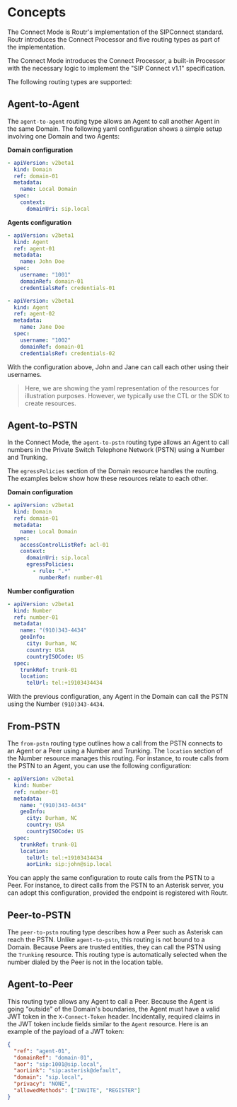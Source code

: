 # Concepts

The Connect Mode is Routr's implementation of the SIPConnect standard. Routr introduces the Connect Processor and five routing types as part of the implementation.

The Connect Mode introduces the Connect Processor, a built-in Processor with the necessary logic to implement the "SIP Connect v1.1" specification.

The following routing types are supported:

## Agent-to-Agent

The `agent-to-agent` routing type allows an Agent to call another Agent in the same Domain. The following yaml configuration shows a simple setup involving one Domain and two Agents:

**Domain configuration**

```yaml
- apiVersion: v2beta1
  kind: Domain
  ref: domain-01
  metadata:
    name: Local Domain
  spec:
    context:
      domainUri: sip.local
```

**Agents configuration**

```yaml
- apiVersion: v2beta1
  kind: Agent
  ref: agent-01
  metadata:
    name: John Doe
  spec:
    username: "1001"
    domainRef: domain-01
    credentialsRef: credentials-01

- apiVersion: v2beta1
  kind: Agent
  ref: agent-02
  metadata:
    name: Jane Doe
  spec:
    username: "1002"
    domainRef: domain-01
    credentialsRef: credentials-02
```

With the configuration above, John and Jane can call each other using their usernames.

> Here, we are showing the yaml representation of the resources for illustration purposes. However, we typically use the CTL or the SDK to create resources.

## Agent-to-PSTN

In the Connect Mode, the `agent-to-pstn` routing type allows an Agent to call numbers in the Private Switch Telephone Network (PSTN) using a Number and Trunking.

The `egressPolicies` section of the Domain resource handles the routing. The examples below show how these resources relate to each other.

**Domain configuration**

```yaml
- apiVersion: v2beta1
  kind: Domain
  ref: domain-01
  metadata:
    name: Local Domain
  spec:
    accessControlListRef: acl-01
    context:
      domainUri: sip.local
      egressPolicies:
        - rule: ".*"
          numberRef: number-01
```

**Number configuration**

```yaml
- apiVersion: v2beta1
  kind: Number
  ref: number-01
  metadata:
    name: "(910)343-4434"
    geoInfo:
      city: Durham, NC
      country: USA
      countryISOCode: US
  spec:
    trunkRef: trunk-01
    location:
      telUrl: tel:+19103434434
```

With the previous configuration, any Agent in the Domain can call the PSTN using the Number `(910)343-4434`.

## From-PSTN

The `from-pstn` routing type outlines how a call from the PSTN connects to an Agent or a Peer using a Number and Trunking. The `location` section of the Number resource manages this routing. For instance, to route calls from the PSTN to an Agent, you can use the following configuration:

```yaml
- apiVersion: v2beta1
  kind: Number
  ref: number-01
  metadata:
    name: "(910)343-4434"
    geoInfo:
      city: Durham, NC
      country: USA
      countryISOCode: US
  spec:
    trunkRef: trunk-01
    location:
      telUrl: tel:+19103434434
      aorLink: sip:john@sip.local
```

You can apply the same configuration to route calls from the PSTN to a Peer. For instance, to direct calls from the PSTN to an Asterisk server, you can adopt this configuration, provided the endpoint is registered with Routr.

## Peer-to-PSTN

The `peer-to-pstn` routing type describes how a Peer such as Asterisk can reach the PSTN. Unlike `agent-to-pstn`, this routing is not bound to a Domain. Because Peers are trusted entities, they can call the PSTN using the `Trunking` resource. This routing type is automatically selected when the number dialed by the Peer is not in the location table.

## Agent-to-Peer

This routing type allows any Agent to call a Peer. Because the Agent is going "outside" of the Domain's boundaries, the Agent must have a valid JWT token in the `X-Connect-Token` header. Incidentally, required claims in the JWT token include fields similar to the `Agent` resource. Here is an example of the payload of a JWT token:

```json
{
  "ref": "agent-01",
  "domainRef": "domain-01",
  "aor": "sip:1001@sip.local",
  "aorLink": "sip:asterisk@default",
  "domain": "sip.local",
  "privacy": "NONE",
  "allowedMethods": ["INVITE", "REGISTER"]
}
```
